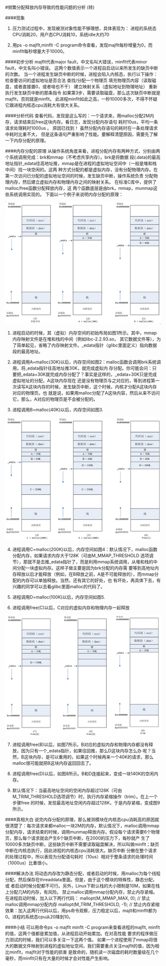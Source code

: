 

#频繁分配释放内存导致的性能问题的分析 (转)



####现象
1) 	压力测试过程中，发现被测对象性能不够理想，具体表现为： 
	进程的系统态CPU消耗20，用户态CPU消耗10，系统idle大约70
 
2) 	用ps -o majflt,minflt -C program命令查看，发现majflt每秒增量为0，而minflt每秒增量大于10000。

####初步分析
majflt代表major fault，中文名叫大错误，minflt代表minor fault，中文名叫小错误。
这两个数值表示一个进程自启动以来所发生的缺页中断的次数。
当一个进程发生缺页中断的时候，进程会陷入内核态，执行以下操作： 
检查要访问的虚拟地址是否合法 
查找/分配一个物理页 
填充物理页内容（读取磁盘，或者直接置0，或者啥也不干） 
建立映射关系（虚拟地址到物理地址） 
重新执行发生缺页中断的那条指令 
如果第3步，需要读取磁盘，那么这次缺页中断就是majflt，否则就是minflt。 
此进程minflt如此之高，一秒10000多次，不得不怀疑它跟进程内核态cpu消耗大有很大关系。

####分析代码
查看代码，发现是这么写的：一个请求来，用malloc分配2M内存，请求结束后free这块内存。看日志，发现分配内存语句
耗时10us，平均一条请求处理耗时1000us 。 原因已找到！ 虽然分配内存语句的耗时在一条处理请求中耗时比重不大，
但是这条语句严重影响了性能。要解释清楚原因，需要先了解一下内存分配的原理。 

####内存分配的原理
从操作系统角度来看，进程分配内存有两种方式，分别由两个系统调用完成：brk和mmap（不考虑共享内存）。brk是将数据
段(.data)的最高地址指针_edata往高地址推，mmap是在进程的虚拟地址空间中（一般是堆和栈中间）找一块空闲的。这两
种方式分配的都是虚拟内存，没有分配物理内存。在第一次访问已分配的虚拟地址空间的时候，发生缺页中断，操作系统负责
分配物理内存，然后建立虚拟内存和物理内存之间的映射关系。 在标准C库中，提供了malloc/free函数分配释放内存，这
两个函数底层是由brk，mmap，munmap这些系统调用实现的。 
下面以一个例子来说明内存分配的原理：

![Alt text](../postimg/c-1.jpg)

1)	进程启动的时候，其（虚拟）内存空间的初始布局如图1所示。其中，mmap内存映射文件是在堆和栈的中间（例如libc-2.2.93.so，
	其它数据文件等），为了简单起见，省略了内存映射文件。_edata指针（glibc里面定义）指向数据段的最高地址。
 
2)	进程调用A=malloc(30K)以后，内存空间如图2：malloc函数会调用brk系统调用，将_edata指针往高地址推30K，就完成虚拟内
	存分配。你可能会问：只要把_edata+30K就完成内存分配了？事实是这样的，_edata+30K只是完成虚拟地址的分配，A这块内存现在
	还是没有物理页与之对应的，等到进程第一次读写A这块内存的时候，发生缺页中断，这个时候，内核才分配A这块内存对应的物理页。也
	就是说，如果用malloc分配了A这块内容，然后从来不访问它，那么，A对应的物理页是不会被分配的。
 
3)	进程调用B=malloc(40K)以后，内存空间如图3. 

![Alt text](../postimg/c-2.jpg)

4)	进程调用C=malloc(200K)以后，内存空间如图4：默认情况下，malloc函数分配内存，如果请求内存大于128K（可由M_MMAP_THRESHOLD
	选项调节），那就不是去推_edata指针了，而是利用mmap系统调用，从堆和栈的中间分配一块虚拟内存。这样子做主要是因为brk分配的内存需
	要等到高地址内存释放以后才能释放（例如，在B释放之前，A是不可能释放的），而mmap分配的内存可以单独释放。当然，还有其它的好处，也
	有坏处，再具体下去，有兴趣的同学可以去看glibc里面malloc的代码了。 

5)	进程调用D=malloc(100K)以后，内存空间如图5. 

6)	进程调用free(C)以后，C对应的虚拟内存和物理内存一起释放 

![Alt text](../postimg/c-3.jpg)

7)	进程调用free(B)以后，如图7所示。B对应的虚拟内存和物理内存都没有释放，因为只有一个_edata指针，如果往回推，那么D这块内存怎么办
	呢？当然，B这块内存，是可以重用的，如果这个时候再来一个40K的请求，那么malloc很可能就把B这块内存返回回去了。
 
8)	进程调用free(D)以后，如图8所示。B和D连接起来，变成一块140K的空闲内存。
 
9)	默认情况下：当最高地址空间的空闲内存超过128K（可由M_TRIM_THRESHOLD选项调节）时，执行内存紧缩操作（trim）。在上一个步骤free
	的时候，发现最高地址空闲内存超过128K，于是内存紧缩，变成图9所示。

####真相大白
说完内存分配的原理，那么被测模块在内核态cpu消耗高的原因就很清楚了：每次请求来都malloc一块2M的内存，默认情况下，malloc调用mmap
分配内存，请求结束的时候，调用munmap释放内存。假设每个请求需要6个物理页，那么每个请求就会产生6个缺页中断，在2000的压力下，每秒就产
生了10000多次缺页中断，这些缺页中断不需要读取磁盘解决，所以叫做minflt；缺页中断在内核态执行，因此进程的内核态cpu消耗很大。缺页中断
分散在整个请求的处理过程中，所以表现为分配语句耗时（10us）相对于整条请求的处理时间（1000us）比重很小。

####解决办法
将动态内存改为静态分配，或者启动的时候，用malloc为每个线程分配，然后保存在threaddata里面。但是，由于这个模块的特殊性，静态分配，或
者启动时候分配都不可行。另外，Linux下默认栈的大小限制是10M，如果在栈上分配几M的内存，有风险。 
禁止malloc调用mmap分配内存，禁止内存紧缩。
在进程启动时候，加入以下两行代码：
mallopt(M_MMAP_MAX, 0); // 禁止malloc调用mmap分配内存
mallopt(M_TRIM_THRESHOLD, -1); // 禁止内存紧缩
效果：加入这两行代码以后，用ps命令观察，压力稳定以后，majlt和minflt都为0。进程的系统态cpu从20降到10。

####小结
可以用命令ps -o majflt minflt -C program来查看进程的majflt, minflt的值，这两个值都是累加值，从进程启动开始累加。在对高性能
要求的程序做压力测试的时候，我们可以多关注一下这两个值。 
如果一个进程使用了mmap将很大的数据文件映射到进程的虚拟地址空间，我们需要重点关注majflt的值，因为相比minflt，majflt对于性能的损害
是致命的，随机读一次磁盘的耗时数量级在几个毫秒，而minflt只有在大量的时候才会对性能产生影响。

